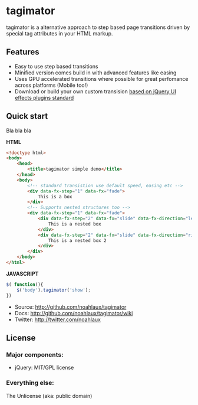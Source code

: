 # tagimator

tagimator is a alternative approach to step based page transitions driven by special tag attributes in your HTML markup.

## Features

* Easy to use step based transitions
* Minified version comes build in with advanced features like easing
* Uses GPU accelerated transitions where possible for great perfomance across platforms (Mobile too!)
* Download or build your own custom transision [based on jQuery UI effects plugins standard](http://jqueryui.com/demos/effect/)

## Quick start

Bla bla bla

**HTML**

```html
<!doctype html>
<body>
	<head>
		<title>tagimator simple demo</title>
	</head>
	<body>
		<!-- standard transistion use default speed, easing etc -->
		<div data-fx-step="1" data-fx="fade">
			This is a box
		</div>
		<!-- Supports nested structures too -->
		<div data-fx-step="1" data-fx="fade">
			<div data-fx-step="2" data-fx="slide" data-fx-direction="left" data-fx-speed="2000">
				This is a nested box
			</div>
			<div data-fx-step="2" data-fx="slide" data-fx-direction="right" data-fx-speed="2000">
				This is a nested box 2
			</div>
		</div>
	</body>
</html>
```

**JAVASCRIPT**
```javascript
$( function(){
	$('body').tagimator('show');
})
```


* Source: http://github.com/noahlaux/tagimator
* Docs: http://github.com/noahlaux/tagimator/wiki
* Twitter: http://twitter.com/noahlaux

## License

### Major components:

* jQuery: MIT/GPL license

### Everything else:

The Unlicense (aka: public domain)